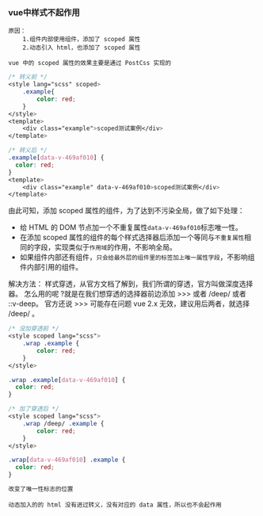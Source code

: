 ### vue中样式不起作用
```
原因： 
    1.组件内部使用组件，添加了 scoped 属性
    2.动态引入 html，也添加了 scoped 属性

vue 中的 scoped 属性的效果主要是通过 PostCss 实现的
```
```css
/* 转义前 */
<style lang="scss" scoped>
    .example{
        color: red;
    }
</style>
<template>
    <div class="example">scoped测试案例</div>
</template>

/* 转义后 */
.example[data-v-469af010] {
  color: red;
}
<template>
    <div class="example" data-v-469af010>scoped测试案例</div>
</template>
```

由此可知，添加 scoped 属性的组件，为了达到不污染全局，做了如下处理：

- 给 HTML 的 DOM 节点加一个不重复属性`data-v-469af010`标志唯一性。
- 在添加 scoped 属性的组件的每个样式选择器后添加一个等同与`不重复属性`相同的字段，实现类似于`作用域`的作用，不影响全局。
- 如果组件内部还有组件，`只会给最外层的组件里的标签加上唯一属性字段`，不影响组件内部引用的组件。


解决方法：
    样式穿透，从官方文档了解到，我们所谓的穿透，官方叫做深度选择器。
    怎么用的呢 ?就是在我们想穿透的选择器前边添加 >>> 或者 /deep/ 或者 ::v-deep。
    官方还说 >>> 可能存在问题 vue 2.x 无效，建议用后两者，就选择 /deep/ 。  

```css
/* 没加穿透前 */
<style scoped lang="scss">
    .wrap .example {
        color: red;
    }
</style>

.wrap .example[data-v-469af010] {
  color: red;
}

/* 加了穿透后 */
<style scoped lang="scss">
    .wrap /deep/ .example {
        color: red;
    }
</style>

.wrap[data-v-469af010] .example {
  color: red;
}

改变了唯一性标志的位置
```
```
动态加入的的 html 没有进过转义，没有对应的 data 属性，所以也不会起作用
```